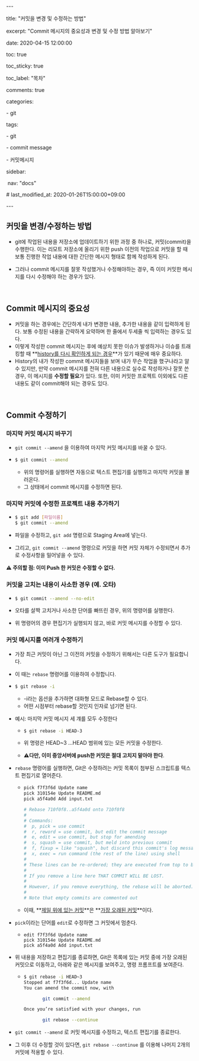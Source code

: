 \---

title:  "커밋을 변경 및 수정하는 방법"

excerpt: "Commit 메시지의 중요성과 변경 및 수정 방법 알아보기"

date: 2020-04-15 12:00:00 

toc: true

toc_sticky: true

toc_label: "목차"

comments: true



categories:

  \- git

tags:

  \- git

  \- commit message

  \- 커밋메시지



sidebar:

​    nav: "docs"

\# last_modified_at: 2020-01-26T15:00:00+09:00

\---

## 커밋을 변경/수정하는 방법

- git에 작업된 내용을 저장소에 업데이트하기 위한 과정 중 하나로, 커밋(commit)을 수행한다. 이는 리모트 저장소에 올리기 위한 push 이전의 작업으로 커밋을 할 때 보통 진행한 작업 내용에 대한 간단한 메시지 형태로 함께 작성하게 된다.

- 그러나 commit 메시지를 잘못 작성했거나 수정해야하는 경우, 즉 이미 커밋한 메시지를 다시 수정해야 하는 경우가 있다.

<br>

## Commit 메시지의 중요성

- 커밋을 하는 경우에는 간단하게 내가 변경한 내용, 추가한 내용을 같이 입력하게 된다. 보통 수정된 내용을 간략하게 요약하며 한 줄에서 두세줄 씩 입력하는 경우도 있다.
- 이렇게 작성한 commit 메시지는 후에 예상치 못한 이슈가 발생하거나 이슈를 트래킹할 때 **<u>history를 다시 확인하게 되는 경우</u>**가 있기 때문에 매우 중요하다.
- History의 내가 작성한 commit 메시지들을 보며 내가 무슨 작업을 했구나라고 알 수 있지만, 만약 commit 메시지를 전혀 다른 내용으로 실수로 작성하거나 잘못 쓴 경우, 이 메시지를 **수정할 필요**가 있다. 또한, 이미 커밋한 프로젝트 이외에도 다른 내용도 같이  commit해야 되는 경우도 있다.

<br>

## Commit 수정하기

### 마지막 커밋 메시지 바꾸기

- `git commit --amend` 을 이용하여 마지막 커밋 메시지를 바꿀 수 있다.

- ```bash
  $ git commit --amend
  ```

  - 위의 명령어를 실행하면 자동으로 텍스트 편집기를 실행하고 마지막 커밋을 불러온다.
  - 그 상태에서 commit 메시지를 수정하면 된다.



### 마지막 커밋에 수정한 프로젝트 내용 추가하기

- ```bash
  $ git add [파일이름]
  $ git commit --amend
  ```

- 파일을 수정하고, `git add` 명령으로 Staging Area에 넣는다.
- 그리고,  `git commit --amend` 명령으로 커밋을 하면 커밋 자체가 수정되면서 추가로 수정사항을 밀어넣을 수 있다.



**⚠︎ 주의할 점: 이미 Push 한 커밋은 수정할 수 없다.**



### 커밋을 고치는 내용이 사소한 경우 (예. 오타)

- ```bash
  $ git commit --amend --no-edit
  ```

- 오타를 살짝 고치거나 사소한 단어를 빠뜨린 경우, 위의 명령어를 실행한다.

- 위 명령어의 경우 편집기가 실행되지 않고, 바로 커밋 메시지를 수정할 수 있다.



### 커밋 메시지를 여러개 수정하기

- 가장 최근 커밋이 아닌 그 이전의 커밋을 수정하기 위해서는 다른 도구가 필요합니다. 

- 이 때는 `rebase` 명령어를 이용하여 수정합니다.

- ```bash
  $ git rebase -i
  ```

  - -i라는 옵션을 추가하면 대화형 모드로 Rebase할 수 있다.
  - 어떤 시점부터 rebase할 것인지 인자로 넘기면 된다.

- 예시: 마지막 커밋 메시지 세 걔를 모두 수정한다

  - ```bash
    $ git rebase -i HEAD-3
    ```

  - 위 명령은 HEAD~3 ...HEAD 범위에 있는 모든 커밋을 수정한다.

  - ⚠︎**다만, 이미 중앙서버에 push한 커밋은 절대 고치지 말아야 한다**.

- `rebase` 명령어를 실행하면, Git은 수정하려는 커밋 목록이 첨부된 스크립트를 텍스트 편집기로 열어준다.

  - ```bash
    pick f7f3f6d Update name
    pick 310154e Update README.md
    pick a5f4a0d Add input.txt
    
    # Rebase 710f0f8..a5f4a0d onto 710f0f8
    #
    # Commands:
    #  p, pick = use commit
    #  r, reword = use commit, but edit the commit message
    #  e, edit = use commit, but stop for amending
    #  s, squash = use commit, but meld into previous commit
    #  f, fixup = like "squash", but discard this commit's log message
    #  x, exec = run command (the rest of the line) using shell
    #
    # These lines can be re-ordered; they are executed from top to bottom.
    #
    # If you remove a line here THAT COMMIT WILL BE LOST.
    #
    # However, if you remove everything, the rebase will be aborted.
    #
    # Note that empty commits are commented out
    ```

  - 이때, **<u>제일 위에 있는 커밋</u>**은 **<u>가장 오래된 커밋</u>**이다.

- `pick`이라는 단어를 `edit`로 수정하면 그 커밋에서 멈춘다.

  - ```
    edit f7f3f6d Update name
    pick 310154e Update README.md
    pick a5f4a0d Add input.txt
    ```

- 위 내용을 저장하고 편집기를 종료하면, Git은 목록에 있는 커밋 중에 가장 오래된 커밋으로 이동하고, 아래와 같은 메시지를 보여주고, 명령 프롬프트를 보여준다.

  - ```bash
    $ git rebase -i HEAD~3
    Stopped at f7f3f6d... Update name
    You can amend the commit now, with
    
           git commit --amend
    
    Once you’re satisfied with your changes, run
    
           git rebase --continue
    ```

- `git commit --amend` 로 커밋 메시지를 수정하고, 텍스트 편집기를 종료한다.

- 그 이후 더 수정할 것이 있다면, `git rebase --continue` 를 이용해 나머지 2개의 커밋에 적용할 수 있다.







